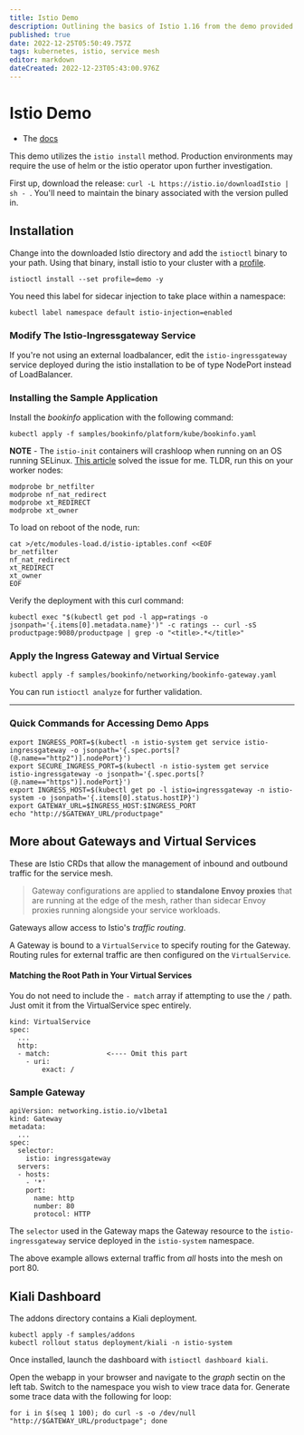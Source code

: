 ```yaml
---
title: Istio Demo
description: Outlining the basics of Istio 1.16 from the demo provided in their documentation.
published: true
date: 2022-12-25T05:50:49.757Z
tags: kubernetes, istio, service mesh
editor: markdown
dateCreated: 2022-12-23T05:43:00.976Z
---
```


# Istio Demo

- The [docs](https://istio.io/latest/docs/setup/getting-started/)

This demo utilizes the `istio install` method. Production environments may require the use of helm or the istio operator upon further investigation. 

First up, download the release: `curl -L https://istio.io/downloadIstio | sh -
`. You'll need to maintain the binary associated with the version pulled in. 

## Installation

Change into the downloaded Istio directory and add the `istioctl` binary to your path. Using that binary, install istio to your cluster with a [profile](https://istio.io/latest/docs/setup/additional-setup/config-profiles/).

```
istioctl install --set profile=demo -y
```

You need this label for sidecar injection to take place within a namespace: 

```
kubectl label namespace default istio-injection=enabled
```

### Modify The Istio-Ingressgateway Service

If you're not using an external loadbalancer, edit the `istio-ingressgateway` service deployed during the istio installation to be of type NodePort instead of LoadBalancer.

### Installing the Sample Application

Install the *bookinfo* application with the following command:

```
kubectl apply -f samples/bookinfo/platform/kube/bookinfo.yaml
```

**NOTE** - The `istio-init` containers will crashloop when running on an OS running SELinux. [This article](https://www.suse.com/support/kb/doc/?id=000020241) solved the issue for me. TLDR, run this on your worker nodes:

```
modprobe br_netfilter 
modprobe nf_nat_redirect 
modprobe xt_REDIRECT 
modprobe xt_owner
```

To load on reboot of the node, run:

```
cat >/etc/modules-load.d/istio-iptables.conf <<EOF
br_netfilter
nf_nat_redirect
xt_REDIRECT
xt_owner
EOF
```

Verify the deployment with this curl command: 

```
kubectl exec "$(kubectl get pod -l app=ratings -o jsonpath='{.items[0].metadata.name}')" -c ratings -- curl -sS productpage:9080/productpage | grep -o "<title>.*</title>"
```

### Apply the Ingress Gateway and Virtual Service

```
kubectl apply -f samples/bookinfo/networking/bookinfo-gateway.yaml
```

You can run `istioctl analyze` for further validation.

---

### Quick Commands for Accessing Demo Apps

```
export INGRESS_PORT=$(kubectl -n istio-system get service istio-ingressgateway -o jsonpath='{.spec.ports[?(@.name=="http2")].nodePort}')
export SECURE_INGRESS_PORT=$(kubectl -n istio-system get service istio-ingressgateway -o jsonpath='{.spec.ports[?(@.name=="https")].nodePort}')
export INGRESS_HOST=$(kubectl get po -l istio=ingressgateway -n istio-system -o jsonpath='{.items[0].status.hostIP}')
export GATEWAY_URL=$INGRESS_HOST:$INGRESS_PORT
echo "http://$GATEWAY_URL/productpage"
```

## More about Gateways and Virtual Services

These are Istio CRDs that allow the management of inbound and outbound traffic for the service mesh. 

> Gateway configurations are applied to **standalone Envoy proxies** that are running at the edge of the mesh, rather than sidecar Envoy proxies running alongside your service workloads.

Gateways allow access to Istio's *traffic routing*.

A Gateway is bound to a `VirtualService` to specify routing for the Gateway. Routing rules for external traffic are then configured on the `VirtualService`.

#### Matching the Root Path in Your Virtual Services

You do not need to include the `- match` array if attempting to use the `/` path. Just omit it from the VirtualService spec entirely. 

```
kind: VirtualService
spec:
  ...
  http:          
  - match:              <---- Omit this part
    - uri:
        exact: /
```


### Sample Gateway

```
apiVersion: networking.istio.io/v1beta1
kind: Gateway
metadata:
  ...
spec:
  selector:
    istio: ingressgateway
  servers:
  - hosts:
    - '*'
    port:
      name: http
      number: 80
      protocol: HTTP
```

The `selector` used in the Gateway maps the Gateway resource to the `istio-ingressgateway` service deployed in the `istio-system` namespace. 

The above example allows external traffic from *all* hosts into the mesh on port 80.

## Kiali Dashboard

The addons directory contains a Kiali deployment.

```
kubectl apply -f samples/addons
kubectl rollout status deployment/kiali -n istio-system
```

Once installed, launch the dashboard with `istioctl dashboard kiali`.

Open the webapp in your browser and navigate to the *graph* sectin on the left tab. Switch to the namespace you wish to view trace data for. Generate some trace data with the following for loop:

```
for i in $(seq 1 100); do curl -s -o /dev/null "http://$GATEWAY_URL/productpage"; done
```